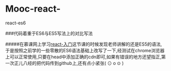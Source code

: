 # Mooc-react-
react-es6

###代码着重于ES6与ES5写法上的对比写法

#####在慕课网上学习[react-入门](http://www.imooc.com/learn/504)这节课的时候发现老师讲解的还是ES5的语法,于是按照之前学的一些零散的ES6语法基础上改写了一下,经测试在chrome浏览器上可以正常使用,只要在head中添加正确的cdn即可,如果有错误的地方还望指正,第一次正儿八经的把代码传到github上,还有点小紧张( ⊙ o ⊙ )


